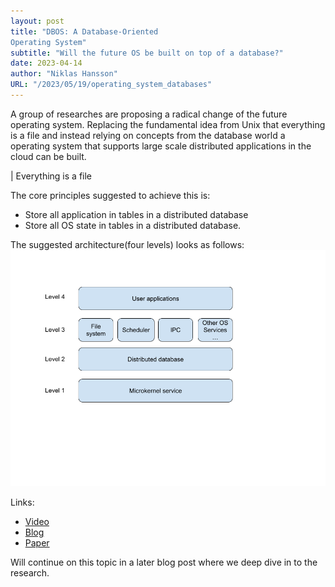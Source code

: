 ```yaml
---
layout: post
title: "DBOS: A Database-Oriented
Operating System"
subtitle: "Will the future OS be built on top of a database?"
date: 2023-04-14
author: "Niklas Hansson"
URL: "/2023/05/19/operating_system_databases"
---
```


 A group of researches are proposing a radical change of the future operating system. Replacing the fundamental idea from Unix that everything is a file and instead relying on concepts from the database world a operating system that supports large scale distributed applications in the cloud can be built. 

 | Everything is a file

The core principles suggested to achieve this is:
- Store all application in tables in a distributed database
- Store all OS state in tables in a distributed database. 

The suggested architecture(four levels) looks as follows: 
![Arch.](/img/DBOS.png)


Links: 
- [Video](https://www.youtube.com/watch?v=eB4bJqDzsU8)
- [Blog](https://dbos-project.github.io/blog/intro-blog.html)
- [Paper](https://arxiv.org/abs/2007.11112)

Will continue on this topic in a later blog post where we deep dive in to the research. 




